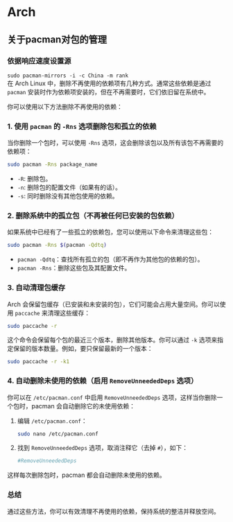 # Arch
## 关于pacman对包的管理
### 依据响应速度设置源
`sudo pacman-mirrors -i -c China -m rank`  
在 Arch Linux 中，删除不再使用的依赖项有几种方式。通常这些依赖是通过 `pacman` 安装时作为依赖项安装的，但在不再需要时，它们依旧留在系统中。

你可以使用以下方法删除不再使用的依赖：

### 1. 使用 `pacman` 的 `-Rns` 选项删除包和孤立的依赖
当你删除一个包时，可以使用 `-Rns` 选项，这会删除该包以及所有该包不再需要的依赖项：

```bash
sudo pacman -Rns package_name
```

- `-R`: 删除包。
- `-n`: 删除包的配置文件（如果有的话）。
- `-s`: 同时删除没有其他包使用的依赖。

### 2. 删除系统中的孤立包（不再被任何已安装的包依赖）
如果系统中已经有了一些孤立的依赖包，您可以使用以下命令来清理这些包：

```bash
sudo pacman -Rns $(pacman -Qdtq)
```

- `pacman -Qdtq`：查找所有孤立的包（即不再作为其他包的依赖的包）。
- `pacman -Rns`：删除这些包及其配置文件。

### 3. 自动清理包缓存
Arch 会保留包缓存（已安装和未安装的包），它们可能会占用大量空间。你可以使用 `paccache` 来清理这些缓存：

```bash
sudo paccache -r
```

这个命令会保留每个包的最近三个版本，删除其他版本。你可以通过 `-k` 选项来指定保留的版本数量。例如，要只保留最新的一个版本：

```bash
sudo paccache -r -k1
```

### 4. 自动删除未使用的依赖（启用 `RemoveUnneededDeps` 选项）
你可以在 `/etc/pacman.conf` 中启用 `RemoveUnneededDeps` 选项，这样当你删除一个包时，pacman 会自动删除它的未使用依赖：

1. 编辑 `/etc/pacman.conf`：
   ```bash
   sudo nano /etc/pacman.conf
   ```

2. 找到 `RemoveUnneededDeps` 选项，取消注释它（去掉 `#`），如下：
   ```ini
   #RemoveUnneededDeps
   ```

这样每次删除包时，pacman 都会自动删除未使用的依赖。

### 总结
通过这些方法，你可以有效清理不再使用的依赖，保持系统的整洁并释放空间。




